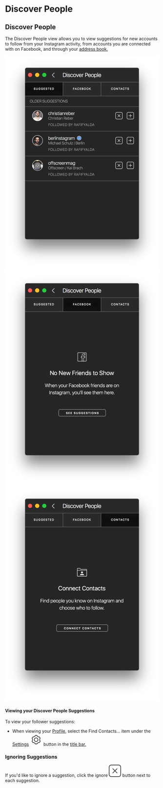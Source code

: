 # Discover People

## Discover People

The Discover People view allows you to view suggestions for new accounts to follow from your Instagram activity, from accounts you are connected with on Facebook, and through your [address book.](settings/invitecontacts.md)

![](../../.gitbook/assets/profile-discoverpeople.png) ![](../../.gitbook/assets/profile-discoverpeople2.png) ![](../../.gitbook/assets/profile-discoverpeople3.png)

#### Viewing your Discover People Suggestions

To view your follower suggestions:

* When viewing your [Profile](./), select the Find Contacts… item under the [Settings](settings/) ![](../../.gitbook/assets/settings.png) button in the [title bar.](../../misc/glossary.md#title-bar)

### Ignoring Suggestions

If you'd like to ignore a suggestion, click the ignore ![](../../.gitbook/assets/actions-dismiss.png) button next to each suggestion.

